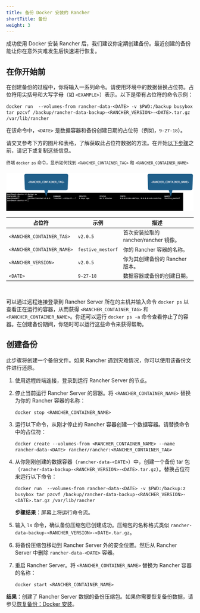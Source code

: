 ```yaml
---
title: 备份 Docker 安装的 Rancher
shortTitle: 备份
weight: 3
---
```


成功使用 Docker 安装 Rancher 后，我们建议你定期创建备份。最近创建的备份能让你在意外灾难发生后快速进行恢复。

## 在你开始前

在创建备份的过程中，你将输入一系列命令。请使用环境中的数据替换占位符。占位符用尖括号和大写字母（如 `<EXAMPLE>`）表示。以下是带有占位符的命令示例：

```
docker run  --volumes-from rancher-data-<DATE> -v $PWD:/backup busybox tar pzcvf /backup/rancher-data-backup-<RANCHER_VERSION>-<DATE>.tar.gz /var/lib/rancher
```

在该命令中，`<DATE>` 是数据容器和备份创建日期的占位符（例如，`9-27-18`）。

请交叉参考下方的图片和表格，了解获取此占位符数据的方法。在开始[以下步骤](#创建备份)之前，请记下或复制这些信息。

<sup>终端 <code>docker ps</code> 命令，显示如何找到 <code>&lt;RANCHER_CONTAINER_TAG&gt;</code> 和 <code>&lt;RANCHER_CONTAINER_NAME&gt;</code></sup>

![占位符参考](/img/placeholder-ref.png)

| 占位符 | 示例 | 描述 |
| -------------------------- | -------------------------- | --------------------------------------------------------- |
| `<RANCHER_CONTAINER_TAG>` | `v2.0.5` | 首次安装拉取的 rancher/rancher 镜像。 |
| `<RANCHER_CONTAINER_NAME>` | `festive_mestorf` | 你的 Rancher 容器的名称。 |
| `<RANCHER_VERSION>` | `v2.0.5` | 你为其创建备份的 Rancher 版本。 |
| `<DATE>` | `9-27-18` | 数据容器或备份的创建日期。 |
<br/>

可以通过远程连接登录到 Rancher Server 所在的主机并输入命令 `docker ps` 以查看正在运行的容器，从而获得 `<RANCHER_CONTAINER_TAG>` 和 `<RANCHER_CONTAINER_NAME>`。你还可以运行 `docker ps -a` 命令查看停止了的容器。在创建备份期间，你随时可以运行这些命令来获得帮助。

## 创建备份

此步骤将创建一个备份文件。如果 Rancher 遇到灾难情况，你可以使用该备份文件进行还原。


1. 使用远程终端连接，登录到运行 Rancher Server 的节点。

1. 停止当前运行 Rancher Server 的容器。将 `<RANCHER_CONTAINER_NAME>` 替换为你的 Rancher 容器的名称：

   ```
   docker stop <RANCHER_CONTAINER_NAME>
   ```
1. <a id="backup"></a>运行以下命令，从刚才停止的 Rancher 容器创建一个数据容器。请替换命令中的占位符：

   ```
   docker create --volumes-from <RANCHER_CONTAINER_NAME> --name rancher-data-<DATE> rancher/rancher:<RANCHER_CONTAINER_TAG>
   ```

1. <a id="tarball"></a>从你刚刚创建的数据容器（<code>rancher-data-&lt;DATE&gt;</code>）中，创建一个备份 tar 包（<code>rancher-data-backup-&lt;RANCHER_VERSION&gt;-&lt;DATE&gt;.tar.gz</code>）。替换占位符来运行以下命令：

   ```
   docker run  --volumes-from rancher-data-<DATE> -v $PWD:/backup:z busybox tar pzcvf /backup/rancher-data-backup-<RANCHER_VERSION>-<DATE>.tar.gz /var/lib/rancher
   ```

   **步骤结果**：屏幕上将运行命令流。

1. 输入 `ls` 命令，确认备份压缩包已创建成功。压缩包的名称格式类似 `rancher-data-backup-<RANCHER_VERSION>-<DATE>.tar.gz`。

1. 将备份压缩包移动到 Rancher Server 外的安全位置。然后从 Rancher Server 中删除 `rancher-data-<DATE>` 容器。

1. 重启 Rancher Server。将 `<RANCHER_CONTAINER_NAME>` 替换为 Rancher 容器的名称：

   ```
   docker start <RANCHER_CONTAINER_NAME>
   ```

**结果**：创建了 Rancher Server 数据的备份压缩包。如果你需要恢复备份数据，请参见[恢复备份：Docker 安装](restore-docker-installed-rancher.md)。
